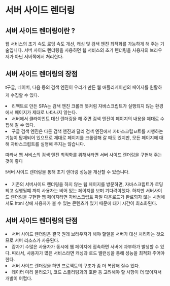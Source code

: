 # 서버 사이드 렌더링 
## 서버 사이드 렌더링이란 ? 
<p>웹 서비스의 초기 속도 로딩 속도 개선, 캐싱 및 검색 엔진 최적화를 가능하게 해 주는 기술입니다.
서버 사이드 렌더링을 사용하면 웹 서비스의 초기 렌더링을 사용자의 브라우저가 아닌 서버쪽에서 처리한다.

## 서버 사이드 렌더링의 장점

<p>❗️구글, 네이버, 다음 등의 검색 엔진이 우리가 만든 웹 애플리케이션의 페이지를 원활하게 수집할 수 있다.
<li>리액트로 만든 SPA는 검색 엔진 크롤러 봇처럼 자바스크립트가 실행되지 않는 환경에서 페이지가 제대로 나타나지 않는다.
<li>서버에서 클라이언트 대신 렌더링을 해 주면  검색 엔진이 페이지의 내용을 제대로 수집해 갈 수 있다.
<li>구글 검색 엔진은 다른 검색 엔진과 달리 검색 엔진에서 자바스크립ㅂ트를 시행하는 기능이 탑재되어 있으므로 제대로 페이지를 크롤링해 갈 때도 있지만,  모든 페이지에 대해 자바스크릡트를 실행해 주지는 않습니다.

<p> 따라서 웹 서비스의 검색 엔진 최적화를 위해서라면 서버 사이드 렌더링을 구현해 주는 것이 좋다
<br>
<p> ❗️서버 사이드 렌더링을 통해 초기 렌더링 성능을 개선할 수 있습니다.
<li>기존의 서버사이드 렌더링을 하지 않는 웹 페이지를 방문하면, 자바스크립트가 로딩되고 실행될떄 까지 사용자는 비어 있는 페이지를 보며 기다려야했다. 하지만 서버사이드 렌더링을 구현한 웹 페이지라면 자바스크립트 파일 다운로드가 완료되자 않는 시점에서도 html 상에 사용자가 볼 수 있는 콘텐츠가 있기 때문에 대기 시간이 최소화된다.

## 서버 사이드 렌더링의 단점

<li> 서버 사이드 렌더링은 결국 원래 브라우저가 해야 할일을 서버가 대신 처리하는 것으므로 서버 리소스가 사용된다.
<li>갑자기 수많은 사용자가 동시에 웹 페이지에 접속하면 서버에 과부하가 발생할 수 있다. 따라서, 사용자가 많은 서비스라면 캐싱과 로드 밸런싱을 통해 성능을 최적화 주어야 한다.
<li>서버 사이드 렌더링을 하면 프로젝트의 구조가 좀 더 복잡해 질수 있다.
<li>데이터 미리 불러오기, 코드 스플리팅과의 호환 등 고려해야 할 사항이 더 많아져서 개발이 어렵다.




